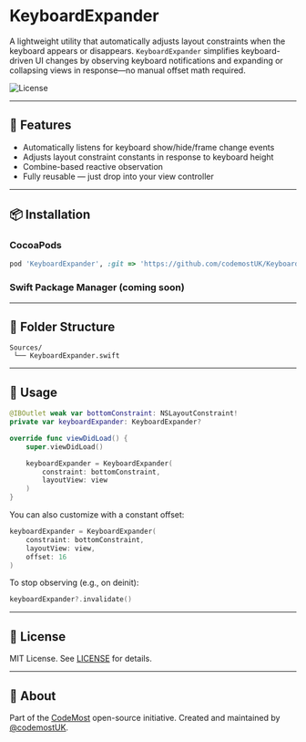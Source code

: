 # KeyboardExpander

A lightweight utility that automatically adjusts layout constraints when the keyboard appears or disappears. `KeyboardExpander` simplifies keyboard-driven UI changes by observing keyboard notifications and expanding or collapsing views in response—no manual offset math required.

![License](https://img.shields.io/github/license/codemostUK/KeyboardExpander)

---

## 🚀 Features

- Automatically listens for keyboard show/hide/frame change events
- Adjusts layout constraint constants in response to keyboard height
- Combine-based reactive observation
- Fully reusable — just drop into your view controller

---

## 📦 Installation

### CocoaPods

```ruby
pod 'KeyboardExpander', :git => 'https://github.com/codemostUK/KeyboardExpander.git'
```

### Swift Package Manager (coming soon)

---

## 📁 Folder Structure

```
Sources/
 └── KeyboardExpander.swift
```

---

## 🧪 Usage

```swift
@IBOutlet weak var bottomConstraint: NSLayoutConstraint!
private var keyboardExpander: KeyboardExpander?

override func viewDidLoad() {
    super.viewDidLoad()

    keyboardExpander = KeyboardExpander(
        constraint: bottomConstraint,
        layoutView: view
    )
}
```

You can also customize with a constant offset:

```swift
keyboardExpander = KeyboardExpander(
    constraint: bottomConstraint,
    layoutView: view,
    offset: 16
)
```

To stop observing (e.g., on deinit):

```swift
keyboardExpander?.invalidate()
```

---

## 📄 License

MIT License. See [LICENSE](LICENSE) for details.

---

## 🧠 About

Part of the [CodeMost](https://github.com/codemostUK) open-source initiative. Created and maintained by [@codemostUK](https://github.com/codemostUK).
